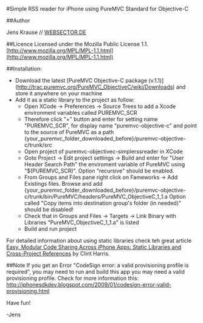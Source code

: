 #Simple RSS reader for iPhone using PureMVC Standard for Objective-C

##Author

Jens Krause // [WEBSECTOR.DE](http://www.websector.de)

##Licence
Licensed under the Mozilla Public License 1.1. [http://www.mozilla.org/MPL/MPL-1.1.html](http://www.mozilla.org/MPL/MPL-1.1.html)

##Installation:


* Download the latest [PureMVC Objective-C package (v.1.1)] (http://trac.puremvc.org/PureMVC_ObjectiveC/wiki/Downloads) and store it anywhere on your machine
* Add it as a static library to the project as follow:
	* Open XCode -> Preferences -> Source Trees to add a Xcode environment variables called PUREMVC_SCR
	* Therefore click "+" button and enter for setting name "PUREMVC_SCR", for display name "puremvc-objective-c" and point to the source of PureMVC as a path {your_puremvc_folder_downloaded_before}/puremvc-objective-c/trunk/src 
	* Open project of puremvc-objectivec-simplerssreader in XCode
	* Goto Project -> Edit project settings -> Build and enter for "User Header Search Path" the enviroment variable of PureMVC using "$(PUREMVC_SCR)". Option "recursive" should  be enabled.
	* From Groups and Files pane right click on Fameworks -> Add Existings files. Browse and add {your_puremvc_folder_downloaded_before}/puremvc-objective-c/trunk/bin/PureMVC/headers/PureMVC_ObjectiveC_1_1.a Option called "Copy items into destination group's folder (in needed)" should be disabled!
	* Check that in Groups and Files -> Targets -> Link Binary with Libraries "PureMVC_ObjectiveC_1_1.a" is listed
	* Build and run project
	
For detailed information about using static libraries check teh great article [Easy, Modular Code Sharing Across iPhone Apps: Static Libraries and Cross-Project References](http://www.clintharris.net/2009/iphone-app-shared-libraries/) by Clint Harris.	

##Note
If you get an Error "CodeSign error: a valid provisioning profile is required", you may need to run and build this app you may need a valid provisioning profile. Check for more information this: http://iphonesdkdev.blogspot.com/2009/01/codesign-error-valid-provisioning.html


Have fun!

-Jens